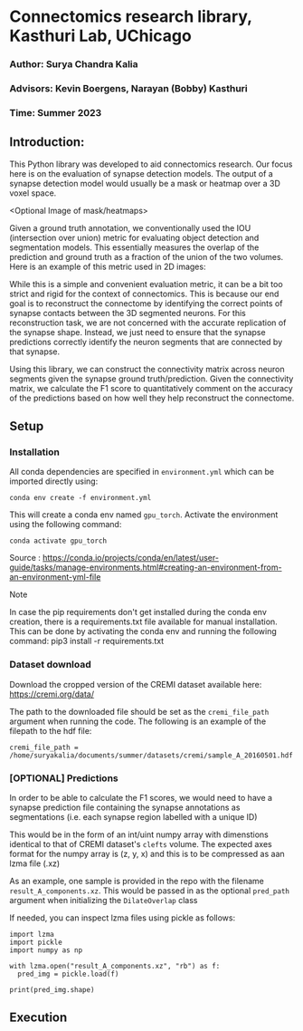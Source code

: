 # Connectomics research library, Kasthuri Lab, UChicago

### Author: Surya Chandra Kalia
### Advisors: Kevin Boergens, Narayan (Bobby) Kasthuri
### Time: Summer 2023

## Introduction:

This Python library was developed to aid connectomics research. Our focus here is on the evaluation of synapse detection models. The output of a synapse detection model would usually be a mask or heatmap over a 3D voxel space. 

<Optional Image of mask/heatmaps>

Given a ground truth annotation, we conventionally used the IOU (intersection over union) metric for evaluating object detection and segmentation models. This essentially measures the overlap of the prediction and ground truth as a fraction of the union of the two volumes. Here is an example of this metric used in 2D images:

<IOU image>


While this is a simple and convenient evaluation metric, it can be a bit too strict and rigid for the context of connectomics. This is because our end goal is to reconstruct the connectome by identifying the correct points of synapse contacts between the 3D segmented neurons. For this reconstruction task, we are not concerned with the accurate replication of the synapse shape. Instead, we just need to ensure that the synapse predictions correctly identify the neuron segments that are connected by that synapse.

<Optional shape denoting the purpose>

Using this library, we can construct the connectivity matrix across neuron segments given the synapse ground truth/prediction. Given the connectivity matrix, we calculate the F1 score to quantitatively comment on the accuracy of the predictions based on how well they help reconstruct the connectome.

## Setup

### Installation

All conda dependencies are specified in `environment.yml` which can be imported directly using:

```
conda env create -f environment.yml
```

This will create a conda env named `gpu_torch`. Activate the environment using the following command:
```
conda activate gpu_torch
```

Source : https://conda.io/projects/conda/en/latest/user-guide/tasks/manage-environments.html#creating-an-environment-from-an-environment-yml-file

> [!NOTE]
> In case the pip requirements don't get installed during the conda env creation, there is a requirements.txt file available for manual installation. This can be done by activating the conda env and running the following command:  pip3 install -r requirements.txt

### Dataset download

Download the cropped version of the CREMI dataset available here: https://cremi.org/data/

The path to the downloaded file should be set as the `cremi_file_path` argument when running the code. The following is an example of the filepath to the hdf file:

```
cremi_file_path = /home/suryakalia/documents/summer/datasets/cremi/sample_A_20160501.hdf
```

### [OPTIONAL] Predictions

In order to be able to calculate the F1 scores, we would need to have a synapse prediction file containing the synapse annotations as segmentations (i.e. each synapse region labelled with a unique ID)

This would be in the form of an int/uint numpy array with dimenstions identical to that of CREMI dataset's `clefts` volume. The expected axes format for the numpy array is (z, y, x) and this is to be compressed as aan lzma file (.xz)

As an example, one sample is provided in the repo with the filename `result_A_components.xz`. This would be passed in as the optional `pred_path` argument when initializing the `DilateOverlap` class

If needed, you can inspect lzma files using pickle as follows:

```
import lzma
import pickle
import numpy as np

with lzma.open("result_A_components.xz", "rb") as f:
  pred_img = pickle.load(f)

print(pred_img.shape)
```

## Execution


